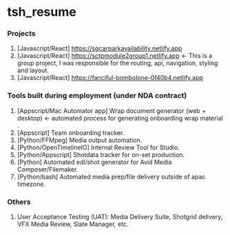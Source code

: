 # tsh_resume
### Projects
1. [Javascript/React] https://sgcarparkavailability.netlify.app
2. [Javascript/React] https://sctpmodule2group1.netlify.app <- This is a group project, I was responsible for the routing, api, navigation, styling and layout.
3. [Javascript/React] https://fanciful-bombolone-0f40b4.netlify.app

### Tools built during employment (under NDA contract)
1. [Appscript/Mac Automator app] Wrap document generator (web + desktop) <- automated process for generating onboarding wrap material .
2. [Appscript] Team onboarding tracker.
3. [Python/FFMpeg] Media output automation.
4. [Python/OpenTimelineIO] Internal Review Tool for Studio.
5. [Python/Appscript] Shotdata tracker for on-set production.
6. [Python] Automated edl/shot generator for Avid Media Composer/Filemaker.
7. [Python/bash] Automated media prep/file delivery outside of apac timezone.

### Others
1. User Acceptance Testing (UAT): Media Delivery Suite, Shotgrid delivery, VFX Media Review, Slate Manager, etc.
